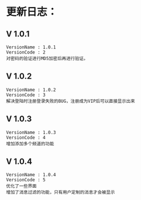 # 更新日志：
## V 1.0.1
	VersionName : 1.0.1
	VersionCode : 2
	对密码的验证进行MD5加密后再进行验证。

## V 1.0.2
	VersionName : 1.0.2
	VersionCode : 3
	解决登陆时注册登录失败的BUG，注册成为VIP后可以直接显示出来

## V 1.0.3
	VersionName : 1.0.3
	VersionCode : 4
	增加添加多个频道的功能

## V 1.0.4
	VersionName : 1.0.4
	VersionCode : 5
	优化了一些界面
    增加了消息过滤的功能，只有用户定制的消息才会被显示

